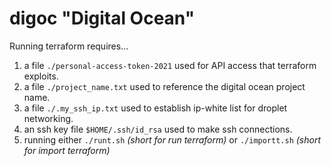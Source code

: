# digoc "Digital Ocean"

Running terraform requires...
1. a file `./personal-access-token-2021` used for API access that terraform exploits.
2. a file `./project_name.txt` used to reference the digital ocean project name.
3. a file `./.my_ssh_ip.txt` used to establish ip-white list for droplet networking.
4. an ssh key file `$HOME/.ssh/id_rsa` used to make ssh connections.
5. running either `./runt.sh` *(short for run terraform)* or `./importt.sh` *(short for import terraform)*